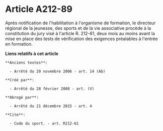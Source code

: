 # Article A212-89

Après notification de l'habilitation à l'organisme de formation, le directeur régional de la jeunesse, des sports et de la
vie associative procède à la constitution du jury visé à l'article R. 212-61, deux mois au moins avant la mise en place des
tests de vérification des exigences préalables à l'entrée en formation.

**Liens relatifs à cet article**

	**Anciens textes**:

	  - Arrêté du 20 novembre 2006 - art. 14 (Ab)

	**Créé par**:

	  - Arrêté du 28 février 2008 - art. (V)

	**Abrogé par**:

	  - Arrêté du 21 décembre 2015 - art. 4

	**Cite**:

	  - Code du sport. - art. R212-61
